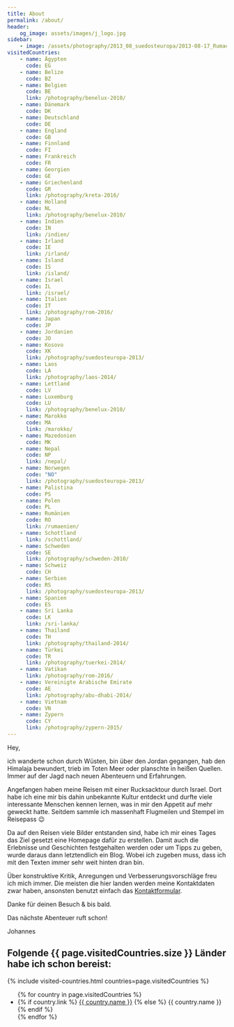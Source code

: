 ```yaml
---
title: About
permalink: /about/
header:
    og_image: assets/images/j_logo.jpg
sidebar:
    - image: /assets/photography/2013_08_suedosteuropa/2013-08-17_Rumaenien_mit_Johannes_032-678x1024.jpg
visitedCountries:
    - name: Ägypten
      code: EG
    - name: Belize
      code: BZ
    - name: Belgien
      code: BE
      link: /photography/benelux-2010/
    - name: Dänemark
      code: DK
    - name: Deutschland
      code: DE
    - name: England
      code: GB
    - name: Finnland
      code: FI
    - name: Frankreich
      code: FR
    - name: Georgien
      code: GE
    - name: Griechenland
      code: GR
      link: /photography/kreta-2016/
    - name: Holland
      code: NL
      link: /photography/benelux-2010/
    - name: Indien
      code: IN
      link: /indien/
    - name: Irland
      code: IE
      link: /irland/
    - name: Island
      code: IS
      link: /island/
    - name: Israel
      code: IL
      link: /israel/
    - name: Italien
      code: IT
      link: /photography/rom-2016/
    - name: Japan
      code: JP
    - name: Jordanien
      code: JO
    - name: Kosovo
      code: XK
      link: /photography/suedosteuropa-2013/
    - name: Laos
      code: LA
      link: /photography/laos-2014/
    - name: Lettland
      code: LV
    - name: Luxemburg
      code: LU
      link: /photography/benelux-2010/
    - name: Marokko
      code: MA
      link: /marokko/
    - name: Mazedonien
      code: MK
    - name: Nepal
      code: NP
      link: /nepal/
    - name: Norwegen
      code: "NO"
      link: /photography/suedosteuropa-2013/
    - name: Palistina
      code: PS
    - name: Polen
      code: PL
    - name: Rumänien
      code: RO
      link: /rumaenien/
    - name: Schottland
      link: /schottland/
    - name: Schweden
      code: SE
      link: /photography/schweden-2010/
    - name: Schweiz
      code: CH
    - name: Serbien
      code: RS
      link: /photography/suedosteuropa-2013/
    - name: Spanien
      code: ES
    - name: Sri Lanka
      code: LK
      link: /sri-lanka/
    - name: Thailand
      code: TH
      link: /photography/thailand-2014/
    - name: Türkei
      code: TR
      link: /photography/tuerkei-2014/
    - name: Vatikan
      link: /photography/rom-2016/
    - name: Vereinigte Arabische Emirate
      code: AE
      link: /photography/abu-dhabi-2014/
    - name: Vietnam
      code: VN
    - name: Zypern
      code: CY
      link: /photography/zypern-2015/
---
```


Hey,

ich wanderte schon durch Wüsten, bin über den Jordan gegangen, hab den Himalaja bewundert, trieb im Toten Meer oder planschte in heißen Quellen. 
Immer auf der Jagd nach neuen Abenteuern und Erfahrungen.

Angefangen haben meine Reisen mit einer Rucksacktour durch Israel. Dort habe ich eine mir bis dahin unbekannte Kultur entdeckt 
und durfte viele interessante Menschen kennen lernen, was in mir den Appetit auf mehr geweckt hatte. 
Seitdem sammle ich massenhaft Flugmeilen und Stempel im Reisepass 😉

Da auf den Reisen viele Bilder entstanden sind, habe ich mir eines Tages das Ziel gesetzt eine Homepage dafür zu erstellen. 
Damit auch die Erlebnisse und Geschichten festgehalten werden oder um Tipps zu geben, wurde daraus dann letztendlich ein Blog. 
Wobei ich zugeben muss, dass ich mit den Texten immer sehr weit hinten dran bin.

Über konstruktive Kritik, Anregungen und Verbesserungsvorschläge freu ich mich immer. 
Die meisten die hier landen werden meine Kontaktdaten zwar haben, ansonsten benutzt einfach das [Kontaktformular](/contact/).

Danke für deinen Besuch & bis bald.

Das nächste Abenteuer ruft schon!

Johannes



## Folgende {{ page.visitedCountries.size }} Länder habe ich schon bereist:

{% include visited-countries.html countries=page.visitedCountries %}

<ul class="countries">
{% for country in page.visitedCountries %}
    <li>
    {% if country.link %}
    <a href="{{ country.link }}">{{ country.name }}</a>
    {% else %}
    {{ country.name }}
    {% endif %}
    </li>
{% endfor %}
</ul>